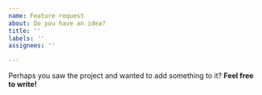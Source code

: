```yaml
---
name: Feature request
about: Do you have an idea?
title: ''
labels: ''
assignees: ''

---
```


Perhaps you saw the project and wanted to add something to it? **Feel free to write!**
